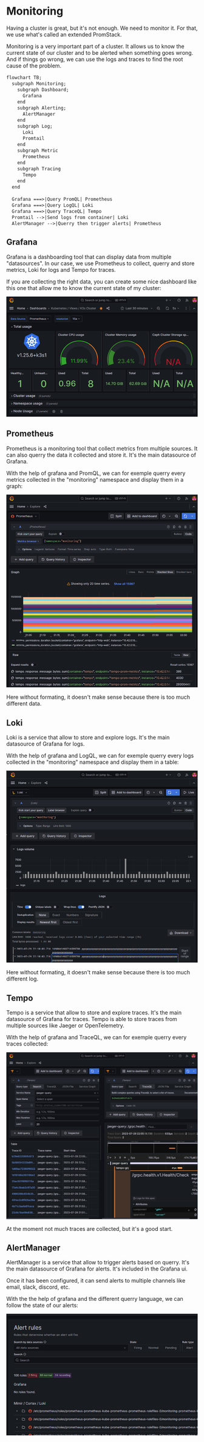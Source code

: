 # Monitoring

Having a cluster is great, but it's not enough. We need to monitor it. For that, we use what's called an extended PromStack.

Monitoring is a very important part of a cluster. It allows us to know the current state of our cluster and to be alerted when something goes wrong. And if things go wrong, we can use the logs and traces to find the root cause of the problem.

```mermaid
flowchart TB;
  subgraph Monitoring;
    subgraph Dashboard;
      Grafana
    end
    subgraph Alerting;
      AlertManager
    end
    subgraph Log;
      Loki
      Promtail
    end
    subgraph Metric
      Prometheus
    end
    subgraph Tracing
      Tempo
    end
  end

  Grafana ===>|Query PromQL| Prometheus
  Grafana ===>|Query LogQL| Loki
  Grafana ===>|Query TraceQL| Tempo
  Promtail -->|Send logs from container| Loki
  AlertManager -->|Querry then trigger alerts| Prometheus
```

## Grafana

Grafana is a dashboarding tool that can display data from multiple "datasources". In our case, we use Prometheus to collect, querry and store metrics, Loki for logs and Tempo for traces.

If you are collecting the right data, you can create some nice dashboard like this one that allow me to know the current state of my cluster:

![Grafana Dashboard](/img/dashboard-k3s.png)

## Prometheus

Prometheus is a monitoring tool that collect metrics from multiple sources. It can also querry the data it collected and store it. It's the main datasource of Grafana.

With the help of grafana and PromQL, we can for exemple querry every metrics collected in the "monitoring" namespace and display them in a graph:

![Prometheus Querry](/img/explore-prom-monitoring.png)

Here without formating, it doesn't make sense because there is too much different data.

## Loki

Loki is a service that allow to store and explore logs. It's the main datasource of Grafana for logs.

With the help of grafana and LogQL, we can for exemple querry every logs collected in the "monitoring" namespace and display them in a table:

![Loki Querry](/img/explore-loki.png)

Here without formating, it doesn't make sense because there is too much different log.

## Tempo

Tempo is a service that allow to store and explore traces. It's the main datasource of Grafana for traces. Tempo is able to store traces from multiple sources like Jaeger or OpenTelemetry.

With the help of grafana and TraceQL, we can for exemple querry every traces collected:

![Tempo Querry](/img/explore-tempo.png)

At the moment not much traces are collected, but it's a good start.

## AlertManager

AlertManager is a service that allow to trigger alerts based on querry. It's the main datasource of Grafana for alerts. It's included in the Grafana ui.

Once it has been configured, it can send alerts to multiple channels like email, slack, discord, etc.

With the the help of grafana and the different querry language, we can follow the state of our alerts:

![Alertmanager](/img/explore-alert.png)
